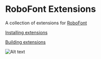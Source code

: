 RoboFont Extensions
===================

A collection of extensions for [RoboFont](http://robofont.com)

[Installing extensions](http://doc.robofont.com/extensions/installing-extensions/)

[Building extensions](http://doc.robofont.com/extensions/building-extensions/)

![Alt text](http://doc.robofont.com/wp-content/uploads/2011/08/extentionIcon.png)